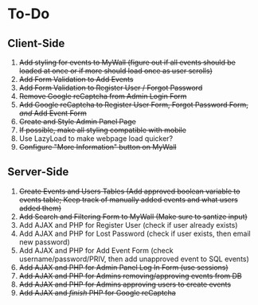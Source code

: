 # To-Do
## Client-Side
1. ~~Add styling for events to MyWall (figure out if all events should be loaded at once or if more should load once as user scrolls)~~
2. ~~Add Form Validation to Add Events~~
3. ~~Add Form Validation to Register User / Forgot Password~~
4. ~~Remove Google reCaptcha from Admin Login Form~~
5. ~~Add Google reCaptcha to Register User Form, Forgot Password Form, _and_ Add Event Form~~
6. ~~Create and Style Admin Panel Page~~
7. ~~If possible, make all styling compatible with mobile~~
8. Use LazyLoad to make webpage load quicker?
9. ~~Configure "More Information" button on MyWall~~

## Server-Side
1. ~~Create Events and Users Tables (Add approved boolean variable to events table; Keep track of manually added events and what users added them)~~
2. ~~Add Search and Filtering Form to MyWall (Make sure to santize input)~~
3. Add AJAX and PHP for Register User (check if user already exists)
4. Add AJAX and PHP for Lost Password (check if user exists, then email new password)
5. Add AJAX and PHP for Add Event Form (check username/password/PRIV, then add unapproved event to SQL events)
6. ~~Add AJAX and PHP for Admin Panel Log In Form (use sessions)~~
7. ~~Add AJAX and PHP for Admins removing/approving events from DB~~
8. ~~Add AJAX and PHP for Admins approving users to create events~~
9. ~~Add AJAX and _finish_ PHP for Google reCaptcha~~
